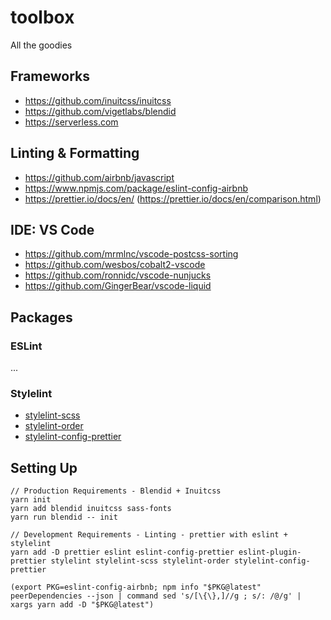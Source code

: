 # toolbox
All the goodies

## Frameworks
- https://github.com/inuitcss/inuitcss
- https://github.com/vigetlabs/blendid
- https://serverless.com

## Linting & Formatting
- https://github.com/airbnb/javascript
- https://www.npmjs.com/package/eslint-config-airbnb
- https://prettier.io/docs/en/ (https://prettier.io/docs/en/comparison.html)

## IDE: VS Code
- https://github.com/mrmlnc/vscode-postcss-sorting
- https://github.com/wesbos/cobalt2-vscode
- https://github.com/ronnidc/vscode-nunjucks
- https://github.com/GingerBear/vscode-liquid

## Packages

### ESLint

...

### Stylelint

- [stylelint-scss](https://github.com/kristerkari/stylelint-scss)
- [stylelint-order](https://github.com/hudochenkov/stylelint-order)
- [stylelint-config-prettier](https://github.com/shannonmoeller/stylelint-config-prettier)

## Setting Up

```
// Production Requirements - Blendid + Inuitcss
yarn init
yarn add blendid inuitcss sass-fonts
yarn run blendid -- init

// Development Requirements - Linting - prettier with eslint + stylelint
yarn add -D prettier eslint eslint-config-prettier eslint-plugin-prettier stylelint stylelint-scss stylelint-order stylelint-config-prettier

(export PKG=eslint-config-airbnb; npm info "$PKG@latest" peerDependencies --json | command sed 's/[\{\},]//g ; s/: /@/g' | xargs yarn add -D "$PKG@latest")

```
